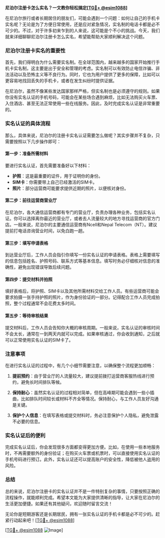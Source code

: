 **尼泊尔注册卡怎么实名？一文教你轻松搞定[[TG💪+ @esim1088](https://t.me/s/esim1088)]**

在尼泊尔旅行或者长期居住的朋友们，可能会遇到一个问题：如何让自己的手机卡实名呢？无论是为了方便日常使用，还是应对紧急情况，实名制的电话卡都是必不可少的。不过，对于许多初来乍到的人来说，这可能是个不小的挑战。今天，我们就来详细聊聊尼泊尔注册卡怎么实名，希望能帮助大家顺利解决这个问题。

### 尼泊尔注册卡实名的重要性

首先，我们得明白为什么需要实名制。在全球范围内，越来越多的国家开始推行手机卡实名制，这主要是出于安全和管理的考虑。实名制可以有效防止电信诈骗、非法活动以及恐怖主义等不良行为。同时，它也为用户提供了更多的保障，比如可以更容易地找回丢失的手机卡，或者在发生纠纷时提供证据。

在尼泊尔，虽然不像某些发达国家那样严格，但实名制也是必须遵守的规则。如果你没有实名认证的手机号码，可能会在某些场合遇到麻烦，比如无法购买火车票、入住酒店、甚至无法正常使用一些在线服务。因此，及时完成实名认证是非常重要的。

### 实名认证的具体流程

那么，具体来说，尼泊尔的注册卡实名认证需要怎么做呢？其实步骤并不复杂，只需要按照以下几步操作即可：

#### 第一步：准备所需材料

要进行实名认证，首先需要准备好以下材料：
- **护照**：这是最重要的证件，用于证明你的身份。
- **SIM卡**：你需要带上自己已经激活的SIM卡。
- **照片**：部分运营商可能要求提供近期的照片，以便核对身份。

#### 第二步：前往运营商营业厅

在尼泊尔，各大通信运营商都有专门的营业厅，负责办理各种业务，包括实名认证。你可以选择离你最近的营业厅，或者去人流量较大的地方寻找运营商的官方门店。一般来说，尼泊尔的主要通信运营商有Ncell和Nepal Telecom（NT）。建议提前打电话咨询营业时间，以免白跑一趟。

#### 第三步：填写申请表格

到达营业厅后，工作人员会指引你填写一份实名认证的申请表格。表格上需要填写的信息包括姓名、护照号码、联系方式等基本信息。填写时务必仔细核对信息的准确性，避免出现错误导致后续问题。

#### 第四步：提交材料并拍照

填好表格后，将护照、SIM卡以及其他所需材料交给工作人员。有些运营商可能会要求拍摄一张手持护照的照片，作为身份验证的一部分。记得配合工作人员完成拍照，整个过程通常不会花费太多时间。

#### 第五步：等待审核结果

提交材料后，工作人员会告知你大概的审核周期。一般来说，实名认证的审核时间不会太长，通常在一到两天内就可以完成。如果审核通过，你会收到通知，之后就可以正常使用实名认证的SIM卡了。

### 注意事项

在进行实名认证的过程中，有几个小细节需要注意，以确保整个流程更加顺畅：

1. **提前预约**：由于营业厅的人流量较大，建议提前拨打运营商客服热线进行预约，避免长时间排队等候。
   
2. **保持耐心**：虽然实名认证的过程相对简单，但在高峰期可能会遇到一些小插曲，比如排队时间较长或材料不齐全等情况。保持耐心，与工作人员友好沟通是关键。

3. **保护个人信息**：在填写表格或提交材料时，务必注意保护个人隐私，避免泄露不必要的信息。

### 实名认证后的便利

完成实名认证后，你会发现很多方面都变得更加方便。比如，在使用一些本地服务时，不再需要额外的身份验证；在购买火车票或机票时，可以直接使用实名认证的手机号码进行预订。此外，实名认证还可以提高账户的安全性，降低被他人盗用的风险。

### 总结

总的来说，尼泊尔注册卡的实名认证并不是一件特别复杂的事情，只要按照正确的流程操作，就能顺利完成。希望本文能为大家提供清晰的指导，让大家在尼泊尔的生活更加便捷。如果还有其他疑问，欢迎随时留言交流！

无论你是短期游客还是长期居民，拥有一张实名认证的手机卡都是必不可少的。赶紧行动起来吧！[[TG💪+ @esim1088](https://t.me/s/esim1088)] 

[[TG💪+ @esim1088](https://t.me/s/esim1088) ![Image](https://i.postimg.cc/4NQfJmqS/Snipaste-2025-05-13-00-14-12.png)]